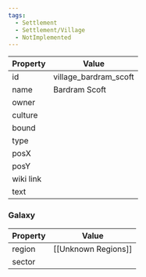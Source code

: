```yaml
---
tags:
  - Settlement
  - Settlement/Village
  - NotImplemented
---
```


| Property  | Value                 |
| --------- | --------------------- |
| id        | village_bardram_scoft |
| name      | Bardram Scoft         |
| owner     |                       |
| culture   |                       |
| bound     |                       |
| type      |                       |
| posX      |                       |
| posY      |                       |
| wiki link |                       |
| text      |                       |

### Galaxy
| Property | Value               |
| -------- | ------------------- |
| region   | [[Unknown Regions]] |
| sector   |                     |
